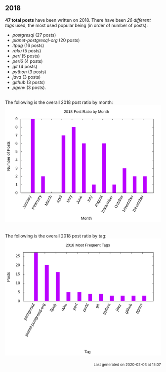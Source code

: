 ## 2018 

**47 total posts** have been written on 2018.
There have been *26 different tags* used, the most
used popular being (in order of number of posts):
 
- *postgresql* (27 posts)  
- *planet-postgresql-org* (20 posts)  
- *itpug* (16 posts)  
- *raku* (5 posts)  
- *perl* (5 posts)  
- *perl6* (4 posts)  
- *git* (4 posts)  
- *python* (3 posts)  
- *java* (3 posts)  
- *github* (3 posts)  
- *pgenv* (3 posts).<br/>
<br/>
The following is the overall 2018 post ratio by month:
<br/>
    <center>
      <img src="/images/stats/2018-months.png" alt="2018 post ratio per month" />
    </center>
<br/>

<br/>
The following is the overall 2018 post ratio by tag:
<br/>
  <center>
    <img src="/images/stats/2018-tags.png" alt="2018 post ratio per tag" />
  </center>
<br/>

<div align="right">
<small>
Last generated on 2020-02-03 at 15:07
</small>
</div>

<br/>
